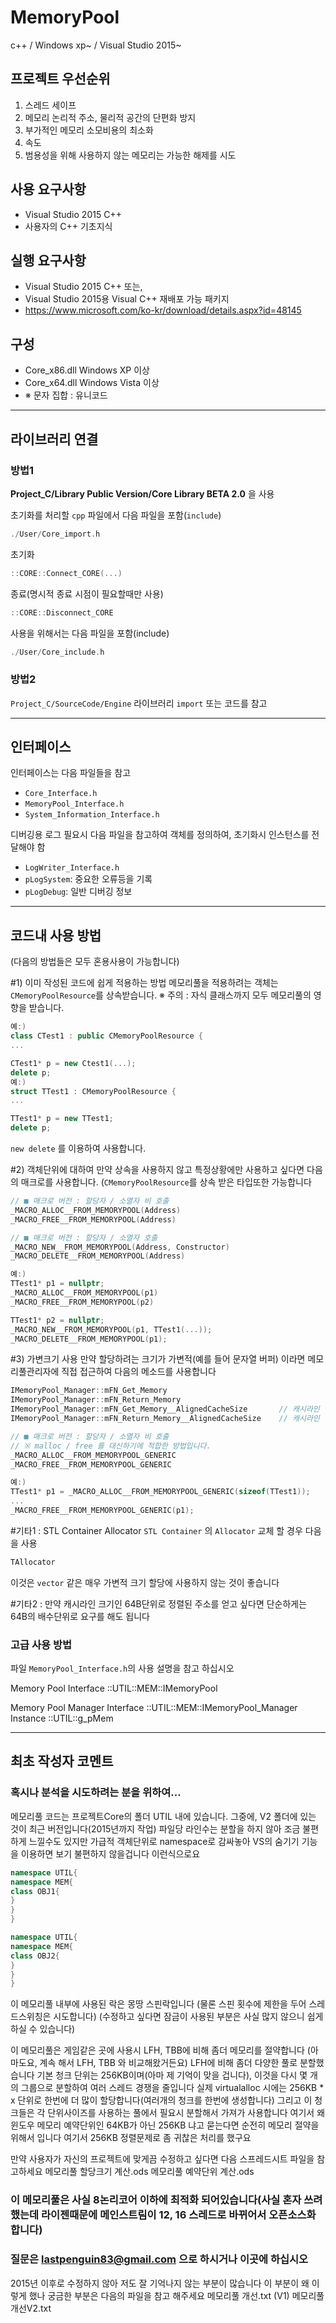 # MemoryPool
c++ / Windows xp~ / Visual Studio 2015~

## 프로젝트 우선순위
1. 스레드 세이프
2. 메모리 논리적 주소, 물리적 공간의 단편화 방지
3. 부가적인 메모리 소모비용의 최소화
4. 속도
5. 범용성을 위해 사용하지 않는 메모리는 가능한 해제를 시도

## 사용 요구사항
* Visual Studio 2015 C++
* 사용자의 C++ 기초지식

## 실행 요구사항
* Visual Studio 2015 C++ 또는,
* Visual Studio 2015용 Visual C++ 재배포 가능 패키지
* https://www.microsoft.com/ko-kr/download/details.aspx?id=48145

## 구성
* Core_x86.dll	Windows XP 이상
* Core_x64.dll	Windows Vista 이상
* ※ 문자 집합 : 유니코드

* * *

## 라이브러리 연결
### 방법1
**Project_C/Library Public Version/Core Library BETA 2.0** 을 사용

초기화를 처리할 `cpp` 파일에서 다음 파일을 포함(`include`)
```c++
./User/Core_import.h
```
초기화
```c++
::CORE::Connect_CORE(...)
```
종료(명시적 종료 시점이 필요할때만 사용)
```c++
::CORE::Disconnect_CORE
```    
사용을 위해서는 다음 파일을 포함(include)
```c++
./User/Core_include.h
```
### 방법2
`Project_C/SourceCode/Engine` 라이브러리 `import` 또는 코드를 참고

* * *

## 인터페이스
인터페이스는 다음 파일들을 참고
* `Core_Interface.h`
* `MemoryPool_Interface.h`
* `System_Information_Interface.h`

디버깅용 로그 필요시 다음 파일을 참고하여 객체를 정의하여, 초기화시 인스턴스를 전달해야 함
* `LogWriter_Interface.h`
* `pLogSystem`: 중요한 오류등을 기록
* `pLogDebug`: 일반 디버깅 정보

* * *

## 코드내 사용 방법
(다음의 방법들은 모두 혼용사용이 가능합니다) 
 
#1) 이미 작성된 코드에 쉽게 적용하는 방법
메모리풀을 적용하려는 객체는 `CMemoryPoolResource`를 상속받습니다. 
※ 주의 : 자식 클래스까지 모두 메모리풀의 영향을 받습니다. 

```c++
예:)
class CTest1 : public CMemoryPoolResource {
...

CTest1* p = new Ctest1(...);
delete p;
예:) 
struct TTest1 : CMemoryPoolResource {
...

TTest1* p = new TTest1;
delete p;
```
`new delete` 를 이용하여 사용합니다. 
 
#2) 객체단위에 대하여 만약 상속을 사용하지 않고 특정상황에만 사용하고 싶다면 다음의 매크로를 사용합니다. (`CMemoryPoolResource`를 상속 받은 타입또한 가능합니다
```c++
// ■ 매크로 버전 : 할당자 / 소멸자 비 호출 
_MACRO_ALLOC__FROM_MEMORYPOOL(Address) 
_MACRO_FREE__FROM_MEMORYPOOL(Address) 

// ■ 매크로 버전 : 할당자 / 소멸자 호출 
_MACRO_NEW__FROM_MEMORYPOOL(Address, Constructor) 
_MACRO_DELETE__FROM_MEMORYPOOL(Address) 

예:)
TTest1* p1 = nullptr;
_MACRO_ALLOC__FROM_MEMORYPOOL(p1) 
_MACRO_FREE__FROM_MEMORYPOOL(p2) 

TTest1* p2 = nullptr;
_MACRO_NEW__FROM_MEMORYPOOL(p1, TTest1(...));
_MACRO_DELETE__FROM_MEMORYPOOL(p1);

```
#3) 가변크기 사용
만약 할당하려는 크기가 가변적(예를 들어 문자열 버퍼) 이라면 메모리풀관리자에 직접 접근하여 다음의 메소드를 사용합니다 
```c++
IMemoryPool_Manager::mFN_Get_Memory 
IMemoryPool_Manager::mFN_Return_Memory 
IMemoryPool_Manager::mFN_Get_Memory__AlignedCacheSize       // 캐시라인 정렬 버전 
IMemoryPool_Manager::mFN_Return_Memory__AlignedCacheSize    // 캐시라인 정렬 버전 

// ■ 매크로 버전 : 할당자 / 소멸자 비 호출 
// ※ malloc / free 를 대신하기에 적합한 방법입니다. 
_MACRO_ALLOC__FROM_MEMORYPOOL_GENERIC 
_MACRO_FREE__FROM_MEMORYPOOL_GENERIC

예:)
TTest1* p1 = _MACRO_ALLOC__FROM_MEMORYPOOL_GENERIC(sizeof(TTest1));
...
_MACRO_FREE__FROM_MEMORYPOOL_GENERIC(p1);
```

#기타1 : STL Container Allocator
`STL Container` 의 `Allocator` 교체 할 경우 다음을 사용 
```c++
TAllocator 
```
이것은 `vector` 같은 매우 가변적 크기 할당에 사용하지 않는 것이 좋습니다 

#기타2 : 
만약 캐시라인 크기인 64B단위로 정렬된 주소를 얻고 싶다면
단순하게는 64B의 배수단위로 요구를 해도 됩니다
 
### 고급 사용 방법
파일 `MemoryPool_Interface.h`의 사용 설명을 참고 하십시오

Memory Pool Interface
::UTIL::MEM::IMemoryPool

Memory Pool Manager Interface
::UTIL::MEM::IMemoryPool_Manager
Instance
::UTIL::g_pMem

* * *
## 최초 작성자 코멘트
### 혹시나 분석을 시도하려는 분을 위하여...
메모리풀 코드는 프로젝트Core의 폴더 UTIL 내에 있습니다.
그중에, V2 폴더에 있는 것이 최근 버전입니다(2015년까지 작업)
파일당 라인수는 분할을 하지 않아 조금 불편하게 느낄수도 있지만
가급적 객체단위로 namespace로 감싸놓아 VS의 숨기기 기능을 이용하면 보기 불편하지 않을겁니다
이런식으로요
```c++
namespace UTIL{
namespace MEM{
class OBJ1{
}
}
}

namespace UTIL{
namespace MEM{
class OBJ2{
}
}
}
```

이 메모리풀 내부에 사용된 락은 몽땅 스핀락입니다
(물론 스핀 횟수에 제한을 두어 스레드스위칭은 시도합니다)
(수정하고 싶다면 잠금이 사용된 부분은 사실 많지 않으니 쉽게 하실 수 있습니다)


이 메모리풀은 게임같은 곳에 사용시 LFH, TBB에 비해 좀더 메모리를 절약합니다
(아마도요, 계속 해서 LFH, TBB 와 비교해왔거든요)
LFH에 비해 좀더 다양한 풀로 분할했습니다
기본 청크 단위는 256KB이며(아마 제 기억이 맞을 겁니다), 이것을 다시 몇 개의 그룹으로 분할하여 여러 스레드 경쟁을 줄입니다
실제 virtualalloc 시에는 256KB * x 단위로 한번에 더 많이 할당합니다(여러개의 청크를 한번에 생성합니다)
그리고 이 청크들은 각 단위사이즈를 사용하는 풀에서 필요시 분할해서 가져가 사용합니다
여기서 왜 윈도우 메모리 예약단위인 64KB가 아닌 256KB 냐고 묻는다면 순전히 메모리 절약을 위해서 입니다
여기서 256KB 정렬문제로 좀 귀찮은 처리를 했구요

만약 사용자가 자신의 프로젝트에 맞게끔 수정하고 싶다면 다음 스프레드시트 파일을 참고하세요
메모리풀 할당크기 계산.ods
메모리풀 예약단위 계산.ods

### 이 메모리풀은 사실 8논리코어 이하에 최적화 되어있습니다(사실 혼자 쓰려 했는데 라이젠때문에 메인스트림이 12, 16 스레드로 바뀌어서 오픈소스화 합니다)

### 질문은 lastpenguin83@gmail.com 으로 하시거나 이곳에 하십시오
2015년 이후로 수정하지 않아 저도 잘 기억나지 않는 부분이 많습니다
이 부분이 왜 이렇게 했나 궁금한 부분은 다음의 파일을 참고 해주세요
메모리풀 개선.txt (V1)
메모리풀 개선V2.txt
